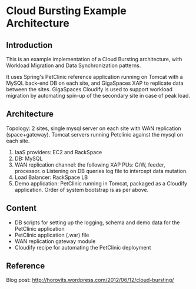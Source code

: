 Cloud Bursting Example Architecture
===================================

Introduction
------------
This is an example implementation of a Cloud Bursting architecture, with Workload Migration and Data Synchronization patterns.

It uses Spring's PetClinic reference application running on Tomcat with a MySQL back-end DB on each site, and GigaSpaces XAP to replicate data between the sites. 
GigaSpaces Cloudify is used to support workload migration by automating spin-up of the secondary site in case of peak load.

Architecture
------------
Topology: 2 sites, single mysql server on each site with WAN replication (space+gateway). Tomcat servers running Petclinic against the mysql on each site.
1.	IaaS providers: EC2 and RackSpace
2.	DB: MySQL
3.	WAN replication channel: the following XAP PUs: G/W, feeder, processor.
o	Listening on DB queries log file to intercept data mutation.
4.	Load Balancer: RackSpace LB
5.	Demo application: PetClinic running in Tomcat, packaged as a Cloudify application.
Order of system bootstrap is as per above.

Content
-------
* DB scripts for setting up the logging, schema and demo data for the PetClinic application
* PetClinic application (.war) file
* WAN replication gateway module
* Cloudify recipe for automating the PetClinic deployment

Reference
---------
Blog post: http://horovits.wordpress.com/2012/06/12/cloud-bursting/
